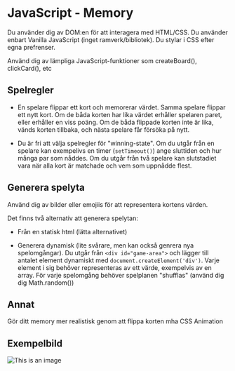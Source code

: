 # JavaScript - Memory

Du använder dig av DOM:en för att interagera med HTML/CSS. Du använder enbart Vanilla JavaScript (inget ramverk/bibliotek). Du stylar i CSS efter egna prefrenser.

Använd dig av lämpliga JavaScript-funktioner som createBoard(), clickCard(), etc

## Spelregler

* En spelare flippar ett kort och memorerar värdet. Samma spelare flippar ett nytt kort. Om de båda korten har lika värdet erhåller spelaren paret, eller erhåller en viss poäng. Om de båda flippade korten inte är lika, vänds korten tillbaka, och nästa spelare får försöka på nytt.

* Du är fri att välja spelregler för "winning-state". Om du utgår från en spelare kan exempelivs en timer (`setTimeout()`) ange sluttiden och hur många par som nåddes. Om du utgår från två spelare kan slutstadiet vara när alla kort är matchade och vem som uppnådde flest. 

## Generera spelyta

Använd dig av bilder eller emojiis för att representera kortens värden. 

Det finns två alternativ att generera spelytan: 

* Från en statisk html (lätta alternativet)

* Generera dynamisk (lite svårare, men kan också genrera nya spelomgångar). 
Du utgår från `<div id="game-area">` och lägger till antalet element dynamiskt med `document.createElement('div')`. Varje element i sig behöver representeras av ett värde, exempelvis av en array. För varje spelomgång behöver spelplanen "shufflas" (använd dig dig Math.random())

## Annat

Gör ditt memory mer realistisk genom att flippa korten mha CSS Animation

## Exempelbild
![This is an image](https://myoctocat.com/assets/images/base-octocat.svg)

